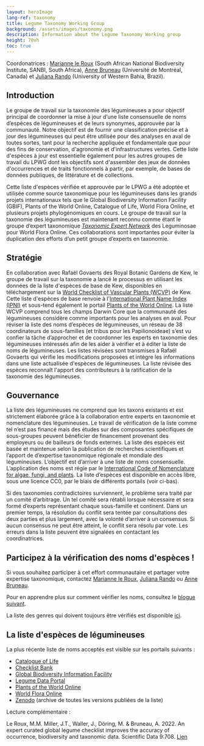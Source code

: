 ```yaml
---
layout: heroImage
lang-ref: taxonomy
title: Legume Taxonomy Working Group
background: /assets/images/taxonomy.png
description: Information about the Legume Taxonomy Working group
height: 70vh
toc: true
---
```


Coordonatrices :  [Marianne le Roux](mailto:M.LeRoux@sanbi.org.za) (South African National Biodiversity Institute, SANBI, South Africa), [Anne Bruneau](mailto:anne.bruneau@umontreal.ca) (Université de Montréal, Canada) et [Juliana Rando](mailto:juliana.rando@ufob.edu.br) (University of Western Bahia, Brazil).


## Introduction

Le groupe de travail sur la taxonomie des légumineuses a pour objectif principal de coordonner la mise à jour d’une liste consensuelle de noms d’espèces de légumineuses et de leurs synonymes, approuvée par la communauté. Notre objectif est de fournir une classification précise et à jour des légumineuses qui peut être utilisée pour des analyses en aval de toutes sortes, tant pour la recherche appliquée et fondamentale que pour des fins de conservation, d'agronomie et d'infrastructures vertes. Cette liste d'espèces à jour est essentielle également pour les autres groupes de travail du LPWG dont les objectifs sont d'assembler des jeux de données d'occurrences et de traits fonctionnels à partir, par exemple, de bases de données publiques, de littérature et de collections.

Cette liste d'espèces vérifiée et approuvée par le LPWG a été adoptée et utilisée comme source taxonomique pour les légumineuses dans les grands projets internationaux tels que le Global Biodiversity Information Facility (GBIF), Plants of the World Online, Catalogue of Life, World Flora Online, et plusieurs projets phylogénomiques en cours. Le groupe de travail sur la taxonomie des légumineuses est maintenant reconnu comme étant le groupe d’expert taxonomique [*Taxonomic Expert Network*](https://about.worldfloraonline.org/tens/fabaceae) des Leguminosae pour World Flora Online. Ces collaborations sont importantes pour éviter la duplication des efforts d’un petit groupe d’experts en taxonomie.


## Stratégie

En collaboration avec Rafaël Govaerts des Royal Botanic Gardens de Kew, le groupe de travail sur la taxonomie a lancé le processus en utilisant les données de la liste d'espèces de base de Kew, disponibles en téléchargement sur la [World Checklist of Vascular Plants (WCVP)](https://wcvp.science.kew.org/) de Kew. Cette liste d'espèces de base renvoie à l'[International Plant Name Index (IPNI)](https://www.ipni.org/) et sous-tend également le portail [Plants of the World Online](http://www.plantsoftheworldonline.org/). La liste WCVP comprend tous les champs Darwin Core que la communauté des légumineuses considère comme importants pour les analyses en aval. Pour réviser la liste des noms d’espèces de légumineuses, un réseau de 38 coordinateurs de sous-familles (et tribus pour les Papilionoideae) s’est vu confier la tâche d’approcher et de coordonner les experts en taxonomie des légumineuses intéressés afin de les aider à vérifier et à éditer la liste de noms de légumineuses. Les listes révisées sont transmises à Rafaël Govaerts qui vérifie les modifications proposées et intègre les informations dans une liste actualisée d'espèces de légumineuses. La liste révisée des espèces reconnaît l'apport des contributeurs à la ratification de la taxonomie des légumineuses. 


## Gouvernance

La liste des légumineuses ne comprend que les taxons existants et est strictement élaborée grâce à la collaboration entre experts en taxonomie et nomenclature des légumineuses. Le travail de vérification de la liste comme tel n’est pas financé mais des études sur des composantes spécifiques de sous-groupes peuvent bénéficier de financement provenant des employeurs ou de bailleurs de fonds externes. La liste des espèces est basée et maintenue selon la publication de recherches scientifiques et l’apport de d’expertise taxonomique régionale et mondiale des légumineuses. L’objectif est d’arriver à une liste de noms consensuelle. L’application des noms est régie par le [International Code of Nomenclature for algae, fungi, and plants](https://www.iapt-taxon.org/nomen/main.php#:~:text=The%20International%20Code%20of%20Nomenclature,chytrids%2C%20oomycetes%2C%20slime%20moulds%2C). La liste d’espèces est disponible en accès libre, sous une licence CC0, par le biais de différents portails (voir ci-bas). 

Si des taxonomies contradictoires surviennent, le problème sera traité par un comité d’arbitrage. Un tel comité sera rétabli lorsque nécessaire et sera formé d’experts représentant chaque sous-famille et continent. Dans un premier temps, la résolution du conflit sera tentée par consultations des deux parties et plus largement, avec la volonté d’arriver à un consensus. Si aucun consensus ne peut être atteint, le conflit sera résolu par vote. Les erreurs dans la liste peuvent être signalées en contactant les coordinatrices.

## Participez à la vérification des noms d'espèces !

Si vous souhaitez participer à cet effort communautaire et partager votre expertise taxonomique, contactez [Marianne le Roux](mailto:M.LeRoux@sanbi.org.za ), [Juliana Rando](mailto:juliana.rando@ufob.edu.br) ou [Anne Bruneau](mailto:anne.bruneau@umontreal.ca). 

Pour en apprendre plus sur comment vérifier les noms, consultez le [blogue suivant](https://hp-legume.gbif.org/pt/post/2024/taxonomychecklistprodedure/).

La liste des genres qui doivent toujours être vérifiés est disponible [ici](https://docs.google.com/spreadsheets/d/1lkWVr8OUFbIVirX6hbr4ISszxTJpuhTw/edit#gid=463185985).

## La liste d'espèces de légumineuses
La plus récente liste de noms acceptés est visible sur les portails suivants : 
- [Catalogue of Life](https://www.catalogueoflife.org/data/taxon/623QT)  
- [Checklist Bank](https://www.checklistbank.org/dataset/2304/about)  
- [Global Biodiversity Information Facility](https://www.gbif.org/species/5386) 
- [Legume Data Portal](https://www.legumedata.org/taxonomy/species-list/) 
- [Plants of the World Online](https://powo.science.kew.org/taxon/urn:lsid:ipni.org:names:30000147-2) 
- [World Flora Online](https://www.worldfloraonline.org/taxon/wfo-7000000323)  
- [Zenodo](https://zenodo.org/doi/10.5281/zenodo.6451530) (archive de toutes les versions publiées de la liste)

Lecture complémentaire : 

Le Roux, M.M. Miller, J.T., Waller, J., Döring, M. & Bruneau, A. 2022. An expert curated global legume checklist improves the accuracy of occurrence, biodiversity and taxonomic data. Scientific Data 9:708. [Lien](https://doi.org/10.1038/s41597-022-01812-6)  
